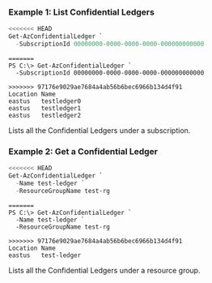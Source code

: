 ### Example 1: List Confidential Ledgers
```powershell
<<<<<<< HEAD
Get-AzConfidentialLedger `
  -SubscriptionId 00000000-0000-0000-0000-000000000000
```

```output
=======
PS C:\> Get-AzConfidentialLedger `
  -SubscriptionId 00000000-0000-0000-0000-000000000000

>>>>>>> 97176e9029ae7684a4ab56b6bec6966b134d4f91
Location Name               
eastus   testledger0
eastus   testledger1
eastus   testledger2
```

Lists all the Confidential Ledgers under a subscription.

### Example 2: Get a Confidential Ledger
```powershell
<<<<<<< HEAD
Get-AzConfidentialLedger `
  -Name test-ledger `
  -ResourceGroupName test-rg
```

```output
=======
PS C:\> Get-AzConfidentialLedger `
  -Name test-ledger `
  -ResourceGroupName test-rg

>>>>>>> 97176e9029ae7684a4ab56b6bec6966b134d4f91
Location Name
eastus   test-ledger
```

Lists all the Confidential Ledgers under a resource group.